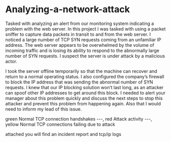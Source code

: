 # Analyzing-a-network-attack
Tasked with analyzing an alert from our monitoring system indicating a problem with the web server. 
In this project I was tasked with using a packet sniffer to capture data packets in transit to and from the web server. I noticed a large number of TCP SYN requests coming from an unfamiliar IP address. The web server appears to be overwhelmed by the volume of incoming traffic and is losing its ability to respond to the abnormally large number of SYN requests. I suspect the server is under attack by a malicious actor. 

I took the server offline temporarily so that the machine can recover and return to a normal operating status. I also configured the company’s firewall to block the IP address that was sending the abnormal number of SYN requests. I knew that our IP blocking solution won’t last long, as an attacker can spoof other IP addresses to get around this block. I needed to alert your manager about this problem quickly and discuss the next steps to stop this attacker and prevent this problem from happening again. Also that I would need to inform my lead of this issue. 

green	Normal TCP connection handshakes	---,
red	Attack activity		---,
yellow	Normal TCP connections failing due to attack		

attached you will find an incident report and tcp/ip logs
